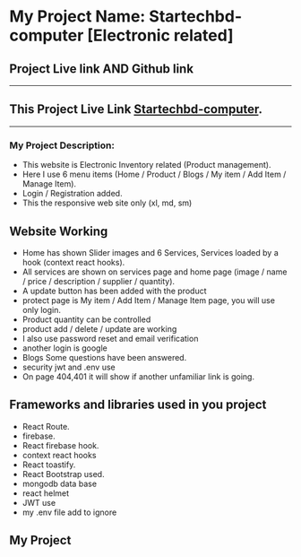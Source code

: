 # My Project Name: Startechbd-computer [Electronic related]
## Project Live link AND Github link
---
This Project Live Link [Startechbd-computer](https://startechbd-computer.web.app/).
---
---
### My Project Description:
   - This website is Electronic Inventory related (Product management).
   - Here I use 6 menu items (Home / Product / Blogs / My item / Add Item / Manage Item).
   - Login / Registration added.
   - This the responsive web site only (xl, md, sm)
   ## Website Working
   - Home has shown Slider images and 6 Services, Services loaded by a hook (context react hooks).
   - All services are shown on services page and home page (image / name / price / description / supplier / quantity).
   - A update button has been added with the product 
   - protect page is My item / Add Item / Manage Item page, you will use only login.
   - Product quantity can be controlled
   - product add / delete / update are working
   - I also use password reset and email verification
   - another login is google
   - Blogs Some questions have been answered.
   - security jwt and .env use
   - On page 404,401 it will show if another unfamiliar link is going.
   ## Frameworks and libraries used in you project
   - React Route.
   - firebase.
   - React firebase hook.
   - context react hooks
   - React toastify.
   - React Bootstrap used.
   - mongodb data base
   - react helmet
   - JWT use
   - my .env file add to ignore

## My Project
